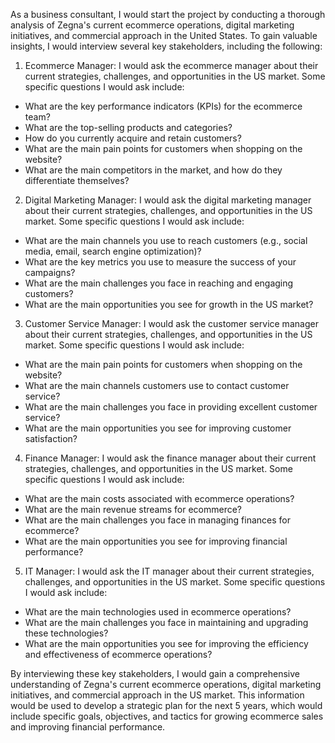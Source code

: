 As a business consultant, I would start the project by conducting a thorough analysis of Zegna's current ecommerce operations, digital marketing initiatives, and commercial approach in the United States. To gain valuable insights, I would interview several key stakeholders, including the following:

1. Ecommerce Manager: I would ask the ecommerce manager about their current strategies, challenges, and opportunities in the US market. Some specific questions I would ask include:

- What are the key performance indicators (KPIs) for the ecommerce team?
- What are the top-selling products and categories?
- How do you currently acquire and retain customers?
- What are the main pain points for customers when shopping on the website?
- What are the main competitors in the market, and how do they differentiate themselves?

2. Digital Marketing Manager: I would ask the digital marketing manager about their current strategies, challenges, and opportunities in the US market. Some specific questions I would ask include:

- What are the main channels you use to reach customers (e.g., social media, email, search engine optimization)?
- What are the key metrics you use to measure the success of your campaigns?
- What are the main challenges you face in reaching and engaging customers?
- What are the main opportunities you see for growth in the US market?

3. Customer Service Manager: I would ask the customer service manager about their current strategies, challenges, and opportunities in the US market. Some specific questions I would ask include:

- What are the main pain points for customers when shopping on the website?
- What are the main channels customers use to contact customer service?
- What are the main challenges you face in providing excellent customer service?
- What are the main opportunities you see for improving customer satisfaction?

4. Finance Manager: I would ask the finance manager about their current strategies, challenges, and opportunities in the US market. Some specific questions I would ask include:

- What are the main costs associated with ecommerce operations?
- What are the main revenue streams for ecommerce?
- What are the main challenges you face in managing finances for ecommerce?
- What are the main opportunities you see for improving financial performance?

5. IT Manager: I would ask the IT manager about their current strategies, challenges, and opportunities in the US market. Some specific questions I would ask include:

- What are the main technologies used in ecommerce operations?
- What are the main challenges you face in maintaining and upgrading these technologies?
- What are the main opportunities you see for improving the efficiency and effectiveness of ecommerce operations?

By interviewing these key stakeholders, I would gain a comprehensive understanding of Zegna's current ecommerce operations, digital marketing initiatives, and commercial approach in the US market. This information would be used to develop a strategic plan for the next 5 years, which would include specific goals, objectives, and tactics for growing ecommerce sales and improving financial performance.